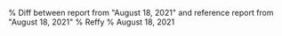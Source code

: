 % Diff between report from "August 18, 2021" and reference report from "August 18, 2021"
% Reffy
% August 18, 2021

